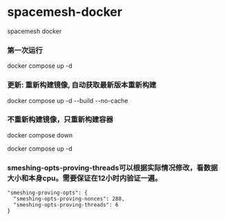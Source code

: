 # spacemesh-docker

spacemesh docker

### 第一次运行

docker compose up -d

### 更新: 重新构建镜像, 自动获取最新版本重新构建

docker compose up -d --build --no-cache

### 不重新构建镜像，只重新构建容器

docker compose down

docker compose up -d

### smeshing-opts-proving-threads可以根据实际情况修改，看数据大小和本身cpu。需要保证在12小时内验证一遍。
```
"smeshing-proving-opts": {
  "smeshing-opts-proving-nonces": 288,
  "smeshing-opts-proving-threads": 6
}
```

